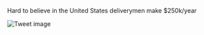 Hard to believe in the United States deliverymen make $250k/year


![Tweet image](/asset/crosspoast/GeYGT_wXIAAAkpg.jpg)

